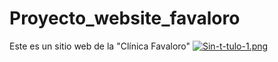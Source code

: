 # Proyecto_website_favaloro
Este es un sitio web de la "Clínica Favaloro"
[![Sin-t-tulo-1.png](https://i.postimg.cc/g0W0VC8w/Sin-t-tulo-1.png)](https://postimg.cc/0zVxxHtx)
